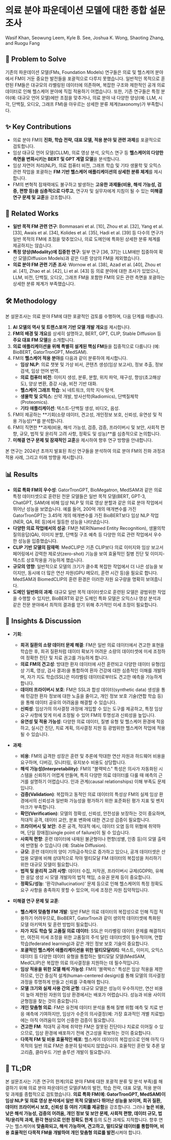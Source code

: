 # 의료 분야 파운데이션 모델에 대한 종합 설문조사

Wasif Khan, Seowung Leem, Kyle B. See, Joshua K. Wong, Shaoting Zhang, and Ruogu Fang

## 🧩 Problem to Solve

기존의 파운데이션 모델(FMs, Foundation Models) 연구들은 의료 및 헬스케어 분야에서 FM이 거둔 중요한 발전들을 포괄적으로 다루지 못했습니다. 일반적인 목적으로 훈련된 FM들은 대규모의 라벨링된 데이터에 의존하며, 복잡한 구조와 제한적인 공개 의료 데이터로 인해 헬스케어 분야에 직접 적용하기 어렵습니다. 또한, 기존 연구들은 특정 분야(예: 대규모 언어 모델)에만 초점을 맞추거나, 의료 분야 내 다양한 양상(예: LLM, 시각, 단백질, 오디오, 그래프 FM)을 아우르는 상세한 분류 체계(taxonomy)가 부족합니다.

## ✨ Key Contributions

* 의료 분야 FM의 **진화, 학습 전략, 대표 모델, 적용 분야 및 관련 과제**를 포괄적으로 검토합니다.
* 임상 대규모 언어 모델(CLLM), 의료 영상 분석, 오믹스 연구 등 **헬스케어의 다양한 측면을 변화시키는 BERT 및 GPT 계열 모델**을 분석합니다.
* 임상 자연어 처리(NLP), 의료 컴퓨터 비전, 그래프 학습 및 기타 생물학 및 오믹스 관련 작업을 포괄하는 **FM 기반 헬스케어 애플리케이션의 상세한 분류 체계**를 제시합니다.
* FM의 변혁적 잠재력에도 불구하고 발생하는 **고유한 과제들(비용, 해석 가능성, 검증, 편향 등)을 심층적으로 다루고**, 연구자 및 실무자에게 지침이 될 수 있는 **미해결 연구 문제 및 교훈**을 강조합니다.

## 📎 Related Works

* **일반 목적 FM 관련 연구**: Bommasani et al. [10], Zhou et al. [32], Yang et al. [33], Awais et al. [34], Kolides et al. [35], Hadi et al. [39] 등 다수의 연구가 일반 목적의 FM에 초점을 맞추었으나, 의료 도메인에 특화된 상세한 분류 체계를 제공하지는 않습니다.
* **특정 양상(Modality)에 집중한 연구**: 일부 연구 [36, 37]는 LLM에만 집중하여 확산 모델(Diffusion Models)과 같은 다른 양상의 FM을 제외했습니다.
* **의료 분야 FM 관련 기존 조사**: Wornow et al. [38], Azad et al. [40], Zhou et al. [41], Zhao et al. [42], Li et al. [43] 등 의료 분야에 대한 조사가 있었으나, LLM, 비전, 단백질, 오디오, 그래프 FM을 포함한 FM의 모든 관련 측면을 포괄하는 상세한 분류 체계가 부족했습니다.

## 🛠️ Methodology

본 설문조사는 의료 분야 FM에 대한 포괄적인 검토를 수행하며, 다음 단계를 따릅니다.

1. **AI 모델의 역사 및 트랜스포머 기반 모델 개발 개요**를 제시합니다.
2. **FM의 배경 및 개요**를 상세히 설명하고, BERT, GPT, CLIP, Stable Diffusion 등 **주요 대표 FM 모델**을 소개합니다.
3. **의료 애플리케이션을 위해 특별히 설계된 핵심 FM**들을 집중적으로 다룹니다 (예: BioBERT, GatorTronGPT, MedSAM).
4. FM의 **헬스케어 적용 분야**를 다음과 같이 분류하여 제시합니다.
   * **임상 NLP**: 의료 챗봇 및 가상 비서, 콘텐츠 생성(임상 보고서), 정보 추출, 정보 검색, 임상 언어 번역.
   * **의료 컴퓨터 비전**: 이미지 생성, 분류, 분할, 위치 파악, 재구성, 향상(초고해상도), 양상 변환, 증강 시술, 비전 기반 대화.
   * **헬스케어 그래프 학습**: 뇌 네트워크, 의학 지식 탐색.
   * **생물학 및 오믹스**: 신약 개발, 방사선학(Radiomics), 단백질체학(Proteomics).
   * **기타 애플리케이션**: 텍스트-단백질 생성, 비디오, 음성.
5. FM이 제공하는 **기회(소량 데이터, 견고성, 개인정보 보호, 신뢰성, 유연성 및 적용 가능성)**를 분석합니다.
6. FM이 직면한 **과제(비용, 해석 가능성, 검증, 검증, 프라이버시 및 보안, 사회적 편향, 규모, 법적 및 윤리적 고려 사항, 정확도 및 성능)**를 심층적으로 논의합니다.
7. **미해결 연구 문제 및 잠재적인 교훈**을 제시하여 향후 연구 방향을 안내합니다.

본 연구는 2024년 초까지 발표된 최신 연구들을 분석하여 의료 분야 FM의 진화 과정과 적용 사례, 그리고 미래 방향을 제시합니다.

## 📊 Results

* **의료 특화 FM의 우수성**: GatorTronGPT, BioMegatron, MedSAM과 같은 의료 특정 데이터셋으로 훈련된 전문 모델들은 일반 목적 모델(BERT, GPT-3, ChatGPT, SAM)에 비해 임상 NLP 및 의료 영상 분할과 같은 의료 분야 작업에서 뛰어난 성능을 보였습니다. 예를 들어, 200억 개의 매개변수를 가진 GatorTronGPT는 3.45억 개의 매개변수를 가진 BioBERT보다 임상 NLP 작업(NER, QA, RE 등)에서 월등한 성능을 나타냈습니다.
* **다양한 의료 작업에서의 성공**: FM은 NER(Named Entity Recognition), 생물의학 질의응답(QA), 이미지 분할, 단백질 구조 예측 등 다양한 의료 관련 작업에서 우수한 성능을 입증했습니다.
* **CLIP 기반 모델의 잠재력**: MedCLIP은 기존 CLIP보다 의료 이미지와 임상 보고서 페어링에서 강력한 제로샷(zero-shot) 기능을 보여 효율적인 질병 진단 및 이미지-텍스트 상호작용을 가능하게 했습니다.
* **규모의 영향**: 일반적으로 모델의 크기가 클수록 복잡한 작업에서 더 나은 성능을 보이지만, 동시에 더 많은 연산 자원(GPU 메모리, 훈련 시간 등)을 필요로 합니다. MedSAM과 BiomedCLIP의 훈련 환경은 이러한 자원 요구량을 명확히 보여줍니다.
* **도메인 일반화의 과제**: 대규모 일반 목적 데이터셋으로 훈련된 모델은 광범위한 작업을 수행할 수 있지만, BioBERT와 같은 도메인 특화 모델은 오믹스나 영상 분석과 같은 전문 분야에서 최적의 결과를 얻기 위해 추가적인 미세 조정이 필요합니다.

## 🧠 Insights & Discussion

* **기회**:
  * **희귀 질환의 소량 데이터 문제 해결**: FM은 일반 의료 데이터에서 견고한 표현을 학습한 후, 희귀 질환처럼 데이터 확보가 어려운 소량의 데이터셋에 미세 조정하여 정확한 진단 및 치료 권고를 가능하게 합니다.
  * **의료 FM의 견고성**: 방대한 환자 데이터에 사전 훈련되고 다양한 데이터 유형(임상 기록, 영상, 검사 결과)을 통합하여 환자 건강에 대한 심층적인 이해를 개발하며, 자가 지도 학습(SSL)은 미라벨링 데이터로부터도 견고한 예측을 가능하게 합니다.
  * **데이터 프라이버시 보호**: FM은 SSL과 합성 데이터(synthetic data) 생성을 통해 민감한 환자 정보에 대한 노출을 줄이고, 개인 정보 보호 기술(연합 학습 등)을 통해 데이터 공유의 어려움을 해결할 수 있습니다.
  * **신뢰성**: 임상가의 의사결정 과정에 개입할 수 있는 도구를 제공하고, 특정 임상 요구 사항에 맞게 미세 조정될 수 있어 FM의 투명성과 신뢰성을 높입니다.
  * **유연성 및 적용 가능성**: 다양한 의료 데이터, 질병 유형 및 헬스케어 환경에 적응하고, 실시간 진단, 치료 계획, 의사결정 지원 등 광범위한 헬스케어 작업에 적용될 수 있습니다.

* **과제**:
  * **비용**: FM의 급격한 성장은 훈련 및 추론에 막대한 연산 자원과 하드웨어 비용을 요구하며, 디버깅, 모니터링, 유지보수 비용도 상당합니다.
  * **해석 가능성(Interpretability)**: FM의 "블랙박스" 특성은 의사가 자동화된 시스템을 신뢰하기 어렵게 만들며, 특히 다양한 의료 데이터를 다룰 때 예측의 근거를 설명하기 어렵습니다. 인과 관계(causal relationships) 이해 부족도 문제입니다.
  * **검증(Validation)**: 복잡하고 동적인 의료 데이터의 특성상 FM의 실제 임상 환경에서의 신뢰성과 일반화 가능성을 평가하기 위한 표준화된 평가 지표 및 벤치마크가 부족합니다.
  * **확인(Verification)**: 모델의 정확성, 신뢰성, 안전성을 보장하는 것이 중요하며, 적대적 공격, 데이터 교란, 분포 변화에 대한 견고성 검증이 필요합니다.
  * **프라이버시 및 보안**: 추론 공격, 적대적 예시, 데이터 오염 등의 위협에 취약하며, 단일 장애점(single point of failure)이 될 수 있습니다.
  * **사회적 편향**: 훈련 데이터에 내재된 불균형이나 편향(성별, 인종 등)이 모델 출력에 반영될 수 있습니다 (예: Stable Diffusion).
  * **규모**: 훈련 데이터의 양이 기하급수적으로 증가하고 있으나, 공개 데이터셋은 산업용 모델에 비해 상대적으로 작아 멀티모달 FM 데이터의 복잡성을 처리하기 위한 대규모 모델이 필요합니다.
  * **법적 및 윤리적 고려 사항**: 데이터 수집, 저작권, 프라이버시 규제(GDPR), 유해한 응답 생성 시 모델 개발자의 법적 책임, 소유권 문제 등이 중요합니다.
  * **정확도/성능**: '환각(hallucination)' 문제 등으로 인해 헬스케어의 특정 정확도 요구 사항을 충족하지 못할 수 있으며, 미세 조정은 자원 집약적입니다.

* **미해결 연구 문제 및 교훈**:
  * **헬스케어 맞춤형 FM 개발**: 일반 FM은 의료 데이터의 복잡성으로 인해 직접 적용하기 어려우므로, BioBERT, GatorTron과 같이 생의학 데이터셋에 특화된 모델 아키텍처 및 훈련 방법이 필요합니다.
  * **자가 지도 학습 및 고품질 의료 데이터**: SSL은 미라벨링 데이터 문제를 해결하지만, 여전히 미세 조정을 위한 고품질의 주석 달린 데이터셋이 필수적이며, 연합 학습(federated learning)과 같은 개인 정보 보호 기술이 중요합니다.
  * **포괄적인 헬스케어 애플리케이션을 위한 멀티모달리티**: 텍스트, 이미지, 오믹스 데이터 등 다양한 데이터 유형을 통합하는 멀티모달 모델(MedSAM, MedCLIP)은 복잡한 의료 의사결정을 지원하는 데 필수적입니다.
  * **임상 적용을 위한 모델 해석 가능성**: FM의 '블랙박스' 특성은 임상 적용을 제한하므로, 인간 중심적 설계(human-centered design)를 통해 모델의 의사결정 과정을 투명하게 만들고 신뢰를 구축해야 합니다.
  * **모델 크기와 실제 사용 간의 균형**: 대규모 모델은 성능이 우수하지만, 연산 비용이 높아 제한된 자원의 임상 환경에서는 배포가 어렵습니다. 성능과 비용 사이의 균형점을 찾는 것이 중요합니다.
  * **개인 맞춤형 의료**: FM은 유전체 데이터 분석을 통해 질병 위험 예측 및 치료 반응 예측에 기여하지만, 임상가 수준의 의사결정(예: 가장 효과적인 개별 치료법)에는 아직 어려움이 있어 신중한 검증이 필요합니다.
  * **견고한 FM**: 적대적 공격에 취약한 FM은 잘못된 진단이나 치료로 이어질 수 있으므로, 임상 환경에 배포하기 전에 견고성을 확보하는 것이 중요합니다.
  * **다목적 FM 및 비용 효율적인 배포**: 헬스케어 데이터의 복잡성으로 인해 아직 다목적의 일반 의료 FM은 충분히 탐색되지 않았습니다. 효율적인 훈련 및 추론 알고리즘, 클라우드 기반 솔루션 개발이 필요합니다.

## 📌 TL;DR

본 설문조사는 기존 연구의 한계(의료 분야 FM에 대한 포괄적 분류 및 분석 부족)를 해결하기 위해 의료 분야 파운데이션 모델(FM)의 발전, 학습 전략, 대표 모델, 적용 분야 및 과제를 종합적으로 검토했습니다. **의료 특화 FM(예: GatorTronGPT, MedSAM)이 임상 NLP 및 의료 영상 분석에서 일반 목적 모델보다 뛰어난 성능을 보이며, 희귀 질환, 데이터 프라이버시 보호, 신뢰성 등 여러 기회를 제공함**을 강조합니다. 그러나 **높은 비용, 낮은 해석 가능성, 검증의 어려움, 개인 정보 및 보안 문제, 사회적 편향, 데이터 규모, 법적/윤리적 과제, 환각 현상으로 인한 정확도 한계** 등의 도전 과제도 지적합니다. 향후 연구는 헬스케어에 **맞춤화되고, 해석 가능하며, 견고하고, 멀티모달 데이터를 통합하며, 비용 효율적인 다목적 FM을 개발하여 개인 맞춤형 의료를 발전**시켜야 합니다.
